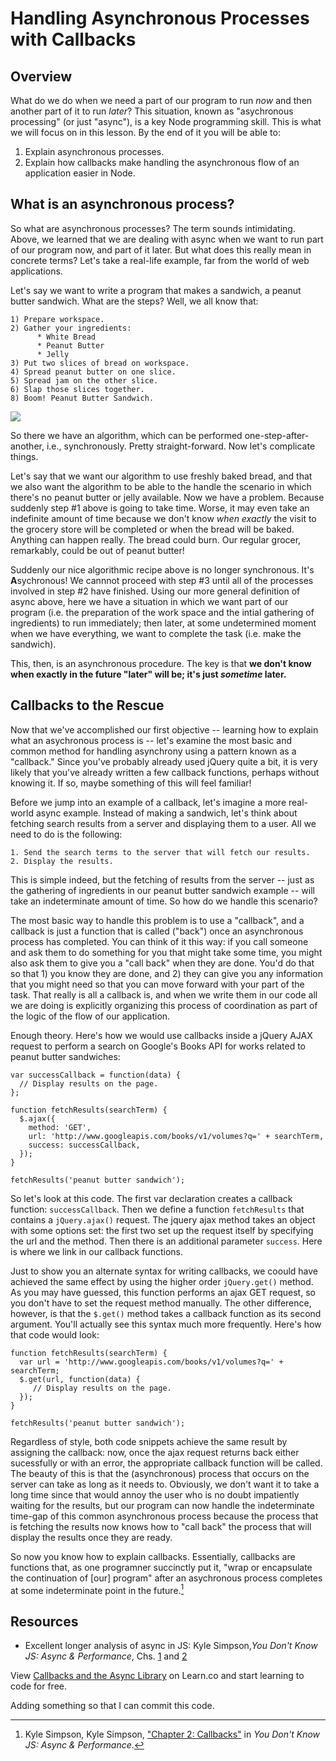 Handling Asynchronous Processes with Callbacks
===============================================

## Overview

What do we do when we need a part of our program to run *now* and then another part of it to run *later*? This situation, known as "asychronous processing" (or just "async"), is a key Node programming skill. This is what we will focus on in this lesson. By the end of it you will be able to:

1. Explain asynchronous processes.
2. Explain how callbacks make handling the asynchronous flow of an application easier in Node.

## What is an asynchronous process?

So what are asynchronous processes? The term sounds intimidating. Above, we learned that we are dealing with async when we want to run part of our program now, and part of it later. But what does this really mean in concrete terms? Let's take a real-life example, far from the world of web applications.

Let's say we want to write a program that makes a sandwich, a peanut butter sandwich. What are the steps? Well, we all know that:

```
1) Prepare workspace.  
2) Gather your ingredients:   
      * White Bread
      * Peanut Butter
      * Jelly
3) Put two slices of bread on workspace.
4) Spread peanut butter on one slice.
5) Spread jam on the other slice.
6) Slap those slices together.
8) Boom! Peanut Butter Sandwich.
```

![](https://curriculum-content.s3.amazonaws.com/node-js/peanutbutter.gif)

So there we have an algorithm, which can be performed one-step-after-another, i.e., synchronously. Pretty straight-forward. Now let's complicate things.

Let's say that we want our algorithm to use freshly baked bread, and that we also want the algorithm to be able to the handle the scenario in which there's no peanut butter or jelly available.
Now we have a problem. Because suddenly step #1 above is going to take time. Worse, it may even take an indefinite amount of time because we don't know *when exactly* the visit to the grocery store will be completed or when the bread will be baked. Anything can happen really. The bread could burn. Our regular grocer, remarkably, could be out of peanut butter!

Suddenly our nice algorithmic recipe above is no longer synchronous. It's **A**sychronous! We cannnot proceed with step #3 until all of the processes involved in step #2 have finished. Using our more general definition of async above, here we have a situation in which we want part of our program (i.e. the preparation of the work space and the intial gathering of ingredients) to run immediately; then later, at some undetermined moment when we have everything, we want to complete the task (i.e. make the sandwich).

This, then, is an asynchronous procedure. The key is that **we don't know when exactly in the future "later" will be; it's just *sometime* later.**

## Callbacks to the Rescue

Now that we've accomplished our first objective -- learning how to explain what an asychronous process is -- let's examine the most basic and common method for handling asynchrony using a pattern known as a "callback." Since you've probably already used jQuery quite a bit, it is very likely that you've already written a few callback functions, perhaps without knowing it. If so, maybe something of this will feel familiar!

Before we jump into an example of a callback, let's imagine a more real-world async example. Instead of making a sandwich, let's think about fetching search results from a server and displaying them to a user. All we need to do is the following:

```
1. Send the search terms to the server that will fetch our results.
2. Display the results.
```

This is simple indeed, but the fetching of results from the server -- just as the gathering of ingredients in our peanut butter sandwich example -- will take an indeterminate amount of time. So how do we handle this scenario?

The most basic way to handle this problem is to use a "callback", and a callback is just a function that is called ("back") once an asynchronous process has completed. You can think of it this way: if you call someone and ask them to do something for you that might take some time, you might also ask them to give you a "call back" when they are done. You'd do that so that 1) you know they are done, and 2) they can give you any information that you might need so that you can move forward with your part of the task. That really is all a callback is, and when we write them in our code all we are doing is explicitly organizing this process of coordination as part of the logic of the flow of our application.

Enough theory. Here's how we would use callbacks inside a jQuery AJAX request to perform a search on Google's Books API for works related to peanut butter sandwiches:

```
var successCallback = function(data) {
  // Display results on the page.
};

function fetchResults(searchTerm) {
  $.ajax({
    method: 'GET',
    url: 'http://www.googleapis.com/books/v1/volumes?q=' + searchTerm,
    success: successCallback,
  });
}

fetchResults('peanut butter sandwich');
```

So let's look at this code. The first var declaration creates a callback function: `successCallback`. Then we define a function `fetchResults` that contains a `jQuery.ajax()` request. The jquery ajax method takes an object with some options set: the first two set up the request itself by specifying the url and the method. Then there is an additional parameter `success`. Here is where we link in our callback functions.

Just to show you an alternate syntax for writing callbacks, we coould have achieved the same effect by using the higher order `jQuery.get()` method. As you may have guessed, this function performs an ajax GET request, so you don't have to set the request method manually. The other difference, however, is that the `$.get()` method takes a callback function as its second argument. You'll actually see this syntax much more frequently. Here's how that code would look:

```
function fetchResults(searchTerm) {
  var url = 'http://www.googleapis.com/books/v1/volumes?q=' + searchTerm;
  $.get(url, function(data) {
     // Display results on the page.
  });
}

fetchResults('peanut butter sandwich');
```

Regardless of style, both code snippets achieve the same result by assigning the callback: now, once the ajax request returns back either sucessfully or with an error, the appropriate callback function will be called. The beauty of this is that the (asynchronous) process that occurs on the server can take as long as it needs to. Obviously, we don't want it to take a long time since that would annoy the user who is no doubt impatiently waiting for the results, but our program can now handle the indeterminate time-gap of this common asynchronous process because the process that is fetching the results now knows how to "call back" the process that will display the results once they are ready.

So now you know how to explain callbacks. Essentially, callbacks are functions that, as one programner succinctly put it, "wrap or encapsulate the continuation of [our] program" after an asychronous process completes at some indeterminate point in the future.[^1]

## Resources

* Excellent longer analysis of async in JS: Kyle Simpson,*You Don't Know JS: Async & Performance*, Chs. [1](https://github.com/getify/You-Dont-Know-JS/blob/master/async%20&%20performance/ch1.md) and [2](https://github.com/getify/You-Dont-Know-JS/blob/master/async%20&%20performance/ch2.md)

[^1]: Kyle Simpson, Kyle Simpson, ["Chapter 2: Callbacks"](https://github.com/getify/You-Dont-Know-JS/blob/master/async%20&%20performance/ch1.md) in *You Don't Know JS: Async & Performance*.

<p class='util--hide'>View <a href='https://learn.co/lessons/node-js-callbacks-readme'>Callbacks and the Async Library</a> on Learn.co and start learning to code for free.</p>

<p>Adding something so that I can commit this code.<p>
